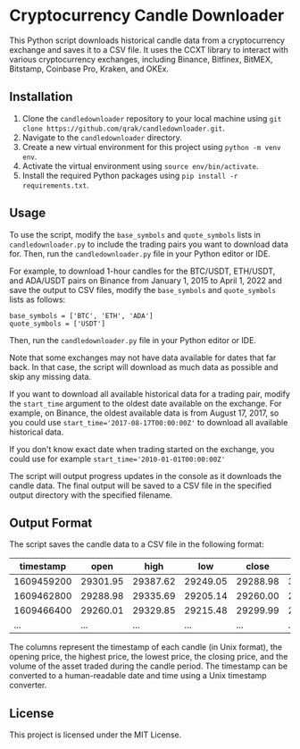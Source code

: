 # Cryptocurrency Candle Downloader

This Python script downloads historical candle data from a cryptocurrency exchange and saves it to a CSV file. It uses the CCXT library to interact with various cryptocurrency exchanges, including Binance, Bitfinex, BitMEX, Bitstamp, Coinbase Pro, Kraken, and OKEx.

## Installation

1. Clone the `candledownloader` repository to your local machine using `git clone https://github.com/qrak/candledownloader.git`.
2. Navigate to the `candledownloader` directory.
3. Create a new virtual environment for this project using `python -m venv env`.
4. Activate the virtual environment using `source env/bin/activate`.
5. Install the required Python packages using `pip install -r requirements.txt`.

## Usage

To use the script, modify the `base_symbols` and `quote_symbols` lists in `candledownloader.py` to include the trading pairs you want to download data for. Then, run the `candledownloader.py` file in your Python editor or IDE.

For example, to download 1-hour candles for the BTC/USDT, ETH/USDT, and ADA/USDT pairs on Binance from January 1, 2015 to April 1, 2022 and save the output to CSV files, modify the `base_symbols` and `quote_symbols` lists as follows:

```
base_symbols = ['BTC', 'ETH', 'ADA']
quote_symbols = ['USDT']
```

Then, run the `candledownloader.py` file in your Python editor or IDE.

Note that some exchanges may not have data available for dates that far back. In that case, the script will download as much data as possible and skip any missing data.

If you want to download all available historical data for a trading pair, modify the `start_time` argument to the oldest date available on the exchange. For example, on Binance, the oldest available data is from August 17, 2017, so you could use `start_time='2017-08-17T00:00:00Z'` to download all available historical data.

If you don't know exact date when trading started on the exchange, you could use for example `start_time='2010-01-01T00:00:00Z'`

The script will output progress updates in the console as it downloads the candle data. The final output will be saved to a CSV file in the specified output directory with the specified filename.

## Output Format

The script saves the candle data to a CSV file in the following format:

| timestamp  | open     | high     | low      | close    | volume    |
|------------|----------|----------|----------|----------|-----------|
| 1609459200 | 29301.95 | 29387.62 | 29249.05 | 29288.98 | 3101.4438 |
| 1609462800 | 29288.98 | 29335.69 | 29205.14 | 29260.00 | 2892.0012 |
| 1609466400 | 29260.01 | 29329.85 | 29215.48 | 29299.99 | 2897.4134 |
| ...        | ...      | ...      | ...      | ...      | ...       |

The columns represent the timestamp of each candle (in Unix format), the opening price, the highest price, the lowest price, the closing price, and the volume of the asset traded during the candle period. The timestamp can be converted to a human-readable date and time using a Unix timestamp converter.

## License

This project is licensed under the MIT License.